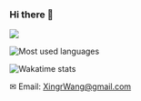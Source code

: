 ### Hi there 👋

<!--
**XingruiWang/XingruiWang** is a ✨ _special_ ✨ repository because its `README.md` (this file) appears on your GitHub profile.

Here are some ideas to get you started:

- 🔭 I’m currently working on ...
- 🌱 I’m currently learning ...
- 👯 I’m looking to collaborate on ...
- 🤔 I’m looking for help with ...
- 💬 Ask me about ...
- 📫 How to reach me: ...
- 😄 Pronouns: ...
- ⚡ Fun fact: ...
-->

![](https://github-readme-stats.vercel.app/api?username=XingruiWang&show_icons=true&count_private=true&theme=default&title_color=227c9d&show_icons=FALSE)

![Most used languages](https://github-readme-stats.vercel.app/api/top-langs/?username=XingruiWang&hide=Jupyter%20Notebook&langs_count=5&layout=compact&theme=default&title_color=227c9d)

![Wakatime stats](https://github-readme-stats.vercel.app/api/wakatime?username=xingruiwang&theme=default&title_color=227c9d)



✉ Email: XingrWang@gmail.com

